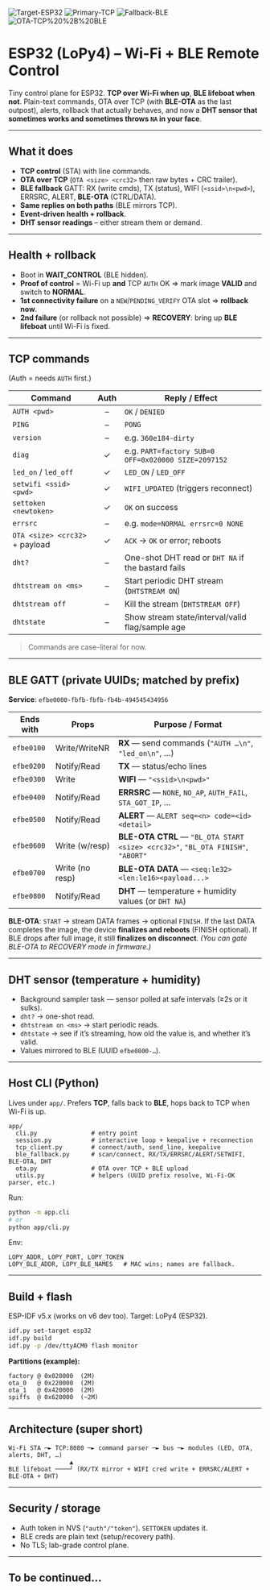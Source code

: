 ![Target-ESP32](https://img.shields.io/badge/Target-ESP32%20%28LoPy4%29-blue)
![Primary-TCP](https://img.shields.io/badge/Primary-TCP%20%28Wi%E2%80%91Fi%29-brightgreen)
![Fallback-BLE](https://img.shields.io/badge/Fallback-BLE-orange)
![OTA-TCP%20%2B%20BLE](https://img.shields.io/badge/OTA-TCP%20%2B%20BLE%20%28recovery%29-purple)

# ESP32 (LoPy4) – Wi-Fi + BLE Remote Control

Tiny control plane for ESP32. **TCP over Wi-Fi when up**, **BLE lifeboat when not**.
Plain-text commands, OTA over TCP (with **BLE-OTA** as the last outpost), alerts, rollback that actually behaves,
and now a **DHT sensor that sometimes works and sometimes throws `NA` in your face**.

---

## What it does

* **TCP control** (STA) with line commands.
* **OTA over TCP** (`OTA <size> <crc32>` then raw bytes + CRC trailer).
* **BLE fallback** GATT: RX (write cmds), TX (status), WIFI (`<ssid>\n<pwd>`), ERRSRC, ALERT, **BLE-OTA** (CTRL/DATA).
* **Same replies on both paths** (BLE mirrors TCP).
* **Event-driven health + rollback**.
* **DHT sensor readings** – either stream them or demand.

---

## Health + rollback

* Boot in **WAIT\_CONTROL** (BLE hidden).
* **Proof of control** = Wi-Fi up **and** TCP `AUTH` OK ⇒ mark image **VALID** and switch to **NORMAL**.
* **1st connectivity failure** on a `NEW`/`PENDING_VERIFY` OTA slot ⇒ **rollback now**.
* **2nd failure** (or rollback not possible) ⇒ **RECOVERY**: bring up **BLE lifeboat** until Wi-Fi is fixed.

---

## TCP commands

(Auth = needs `AUTH` first.)

| Command                        | Auth | Reply / Effect                                      |
| ------------------------------ | :--: | --------------------------------------------------- |
| `AUTH <pwd>`                   |   –  | `OK` / `DENIED`                                     |
| `PING`                         |   –  | `PONG`                                              |
| `version`                      |   –  | e.g. `360e184-dirty`                                |
| `diag`                         |   ✓  | e.g. `PART=factory SUB=0 OFF=0x020000 SIZE=2097152` |
| `led_on` / `led_off`           |   ✓  | `LED_ON` / `LED_OFF`                                |
| `setwifi <ssid> <pwd>`         |   ✓  | `WIFI_UPDATED` (triggers reconnect)                 |
| `settoken <newtoken>`          |   ✓  | `OK` on success                                     |
| `errsrc`                       |   –  | e.g. `mode=NORMAL errsrc=0 NONE`                    |
| `OTA <size> <crc32>` + payload |   ✓  | `ACK` → `OK` or error; reboots                      |
| `dht?`                         |   –  | One-shot DHT read or `DHT NA` if the bastard fails  |
| `dhtstream on <ms>`            |   –  | Start periodic DHT stream (`DHTSTREAM ON`)          |
| `dhtstream off`                |   –  | Kill the stream (`DHTSTREAM OFF`)                   |
| `dhtstate`                     |   –  | Show stream state/interval/valid flag/sample age    |

> Commands are case-literal for now.

---

## BLE GATT (private UUIDs; matched by prefix)

**Service**: `efbe0000-fbfb-fbfb-fb4b-494545434956`

| Ends with  | Props           | Purpose / Format                                                                 |
| ---------- | --------------- | -------------------------------------------------------------------------------- |
| `efbe0100` | Write/WriteNR   | **RX** — send commands (`"AUTH …\n"`, `"led_on\n"`, …)                           |
| `efbe0200` | Notify/Read     | **TX** — status/echo lines                                                       |
| `efbe0300` | Write           | **WIFI** — `"<ssid>\n<pwd>"`                                                     |
| `efbe0400` | Notify/Read     | **ERRSRC** — `NONE`, `NO_AP`, `AUTH_FAIL`, `STA_GOT_IP`, …                       |
| `efbe0500` | Notify/Read     | **ALERT** — `ALERT seq=<n> code=<id> <detail>`                                   |
| `efbe0600` | Write (w/resp)  | **BLE-OTA CTRL** — `"BL_OTA START <size> <crc32>"`, `"BL_OTA FINISH"`, `"ABORT"` |
| `efbe0700` | Write (no resp) | **BLE-OTA DATA** — `<seq:le32><len:le16><payload...>`                            |
| `efbe0800` | Notify/Read     | **DHT** — temperature + humidity values (or `DHT NA`)                            |

**BLE-OTA**: `START` → stream DATA frames → optional `FINISH`.
If the last DATA completes the image, the device **finalizes and reboots** (FINISH optional).
If BLE drops after full image, it still **finalizes on disconnect**.
*(You can gate BLE-OTA to RECOVERY mode in firmware.)*

---

## DHT sensor (temperature + humidity)

* Background sampler task — sensor polled at safe intervals (≥2s or it sulks).
* `dht?` → one-shot read.
* `dhtstream on <ms>` → start periodic reads.
* `dhtstate` → see if it’s streaming, how old the value is, and whether it’s valid.
* Values mirrored to BLE (UUID `efbe0800-…`).

---

## Host CLI (Python)

Lives under `app/`. Prefers **TCP**, falls back to **BLE**, hops back to TCP when Wi-Fi is up.

```
app/
  cli.py               # entry point
  session.py           # interactive loop + keepalive + reconnection
  tcp_client.py        # connect/auth, send_line, keepalive
  ble_fallback.py      # scan/connect, RX/TX/ERRSRC/ALERT/SETWIFI, BLE-OTA, DHT
  ota.py               # OTA over TCP + BLE upload
  utils.py             # helpers (UUID prefix resolve, Wi-Fi-OK parser, etc.)
```

Run:

```bash
python -m app.cli
# or
python app/cli.py
```

Env:

```
LOPY_ADDR, LOPY_PORT, LOPY_TOKEN
LOPY_BLE_ADDR, LOPY_BLE_NAMES   # MAC wins; names are fallback.
```

---

## Build + flash

ESP-IDF v5.x (works on v6 dev too). Target: LoPy4 (ESP32).

```bash
idf.py set-target esp32
idf.py build
idf.py -p /dev/ttyACM0 flash monitor
```

**Partitions (example):**

```
factory @ 0x020000  (2M)
ota_0   @ 0x220000  (2M)
ota_1   @ 0x420000  (2M)
spiffs  @ 0x620000  (~2M)
```

---

## Architecture (super short)

```
Wi-Fi STA ─► TCP:8080 ─► command parser ─► bus ─► modules (LED, OTA, alerts, DHT, …)
                 ▲
BLE lifeboat ────┘ (RX/TX mirror + WIFI cred write + ERRSRC/ALERT + BLE-OTA + DHT)
```

---

## Security / storage

* Auth token in NVS (`"auth"/"token"`). `SETTOKEN` updates it.
* BLE creds are plain text (setup/recovery path).
* No TLS; lab-grade control plane.

---

## To be continued…

